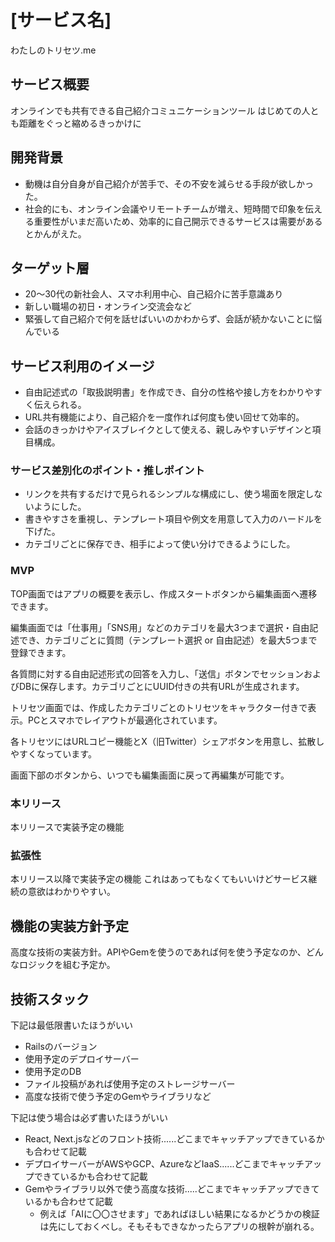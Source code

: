 # [サービス名]
わたしのトリセツ.me

##  サービス概要
オンラインでも共有できる自己紹介コミュニケーションツール
はじめての人とも距離をぐっと縮めるきっかけに

## 開発背景
- 動機は自分自身が自己紹介が苦手で、その不安を減らせる手段が欲しかった。
- 社会的にも、オンライン会議やリモートチームが増え、短時間で印象を伝える重要性がいまだ高いため、効率的に自己開示できるサービスは需要があるとかんがえた。

## ターゲット層
- 20〜30代の新社会人、スマホ利用中心、自己紹介に苦手意識あり
- 新しい職場の初日・オンライン交流会など
- 緊張して自己紹介で何を話せばいいのかわからず、会話が続かないことに悩んでいる

## サービス利用のイメージ
- 自由記述式の「取扱説明書」を作成でき、自分の性格や接し方をわかりやすく伝えられる。
- URL共有機能により、自己紹介を一度作れば何度も使い回せて効率的。
- 会話のきっかけやアイスブレイクとして使える、親しみやすいデザインと項目構成。

### サービス差別化のポイント・推しポイント
- リンクを共有するだけで見られるシンプルな構成にし、使う場面を限定しないようにした。
- 書きやすさを重視し、テンプレート項目や例文を用意して入力のハードルを下げた。
- カテゴリごとに保存でき、相手によって使い分けできるようにした。

### MVP
TOP画面ではアプリの概要を表示し、作成スタートボタンから編集画面へ遷移できます。

編集画面では「仕事用」「SNS用」などのカテゴリを最大3つまで選択・自由記述でき、カテゴリごとに質問（テンプレート選択 or 自由記述）を最大5つまで登録できます。

各質問に対する自由記述形式の回答を入力し、「送信」ボタンでセッションおよびDBに保存します。カテゴリごとにUUID付きの共有URLが生成されます。

トリセツ画面では、作成したカテゴリごとのトリセツをキャラクター付きで表示。PCとスマホでレイアウトが最適化されています。

各トリセツにはURLコピー機能とX（旧Twitter）シェアボタンを用意し、拡散しやすくなっています。

画面下部のボタンから、いつでも編集画面に戻って再編集が可能です。

### 本リリース
本リリースで実装予定の機能

### 拡張性
本リリース以降で実装予定の機能
これはあってもなくてもいいけどサービス継続の意欲はわかりやすい。

## 機能の実装方針予定
高度な技術の実装方針。APIやGemを使うのであれば何を使う予定なのか、どんなロジックを組む予定か。

## 技術スタック
下記は最低限書いたほうがいい
- Railsのバージョン
- 使用予定のデプロイサーバー
- 使用予定のDB
- ファイル投稿があれば使用予定のストレージサーバー
- 高度な技術で使う予定のGemやライブラリなど

下記は使う場合は必ず書いたほうがいい
- React, Next.jsなどのフロント技術......どこまでキャッチアップできているかも合わせて記載
- デプロイサーバーがAWSやGCP、AzureなどIaaS......どこまでキャッチアップできているかも合わせて記載
- Gemやライブラリ以外で使う高度な技術.....どこまでキャッチアップできているかも合わせて記載
   - 例えば「AIに〇〇させます」であればほしい結果になるかどうかの検証は先にしておくべし。そもそもできなかったらアプリの根幹が崩れる。
